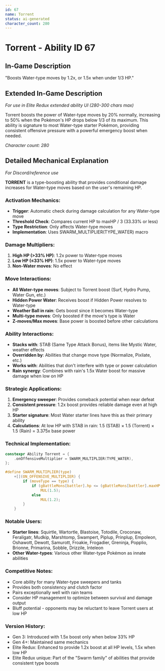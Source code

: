 ```yaml
---
id: 67
name: Torrent
status: ai-generated
character_count: 280
---
```


# Torrent - Ability ID 67

## In-Game Description
"Boosts Water-type moves by 1.2x, or 1.5x when under 1/3 HP."

## Extended In-Game Description
*For use in Elite Redux extended ability UI (280-300 chars max)*

Torrent boosts the power of Water-type moves by 20% normally, increasing to 50% when the Pokémon's HP drops below 1/3 of its maximum. This ability is signature to most Water-type starter Pokémon, providing consistent offensive pressure with a powerful emergency boost when needed.

*Character count: 280*

## Detailed Mechanical Explanation
*For Discord/reference use*

**TORRENT** is a type-boosting ability that provides conditional damage increases for Water-type moves based on the user's remaining HP.

### Activation Mechanics:
- **Trigger**: Automatic check during damage calculation for any Water-type move
- **Threshold Check**: Compares current HP to maxHP / 3 (33.33% or less)
- **Type Restriction**: Only affects Water-type moves
- **Implementation**: Uses SWARM_MULTIPLIER(TYPE_WATER) macro

### Damage Multipliers:
1. **High HP (>33% HP)**: 1.2x power to Water-type moves
2. **Low HP (≤33% HP)**: 1.5x power to Water-type moves
3. **Non-Water moves**: No effect

### Move Interactions:
- **All Water-type moves**: Subject to Torrent boost (Surf, Hydro Pump, Water Gun, etc.)
- **Hidden Power Water**: Receives boost if Hidden Power resolves to Water-type
- **Weather Ball in rain**: Gets boost since it becomes Water-type
- **Multi-type moves**: Only boosted if the move's type is Water
- **Z-moves/Max moves**: Base power is boosted before other calculations

### Ability Interactions:
- **Stacks with**: STAB (Same Type Attack Bonus), items like Mystic Water, weather effects
- **Overridden by**: Abilities that change move type (Normalize, Pixilate, etc.)
- **Works with**: Abilities that don't interfere with type or power calculation
- **Rain synergy**: Combines with rain's 1.5x Water boost for massive damage when low on HP

### Strategic Applications:
1. **Emergency sweeper**: Provides comeback potential when near defeat
2. **Consistent pressure**: 1.2x boost provides reliable damage even at high HP
3. **Starter signature**: Most Water starter lines have this as their primary ability
4. **Calculations**: At low HP with STAB in rain: 1.5 (STAB) × 1.5 (Torrent) × 1.5 (Rain) = 3.375x base power

### Technical Implementation:
```c
constexpr Ability Torrent = {
    .onOffensiveMultiplier = SWARM_MULTIPLIER(TYPE_WATER),
};

#define SWARM_MULTIPLIER(type)                                               \
    +[](ON_OFFENSIVE_MULTIPLIER) {                                           \
        if (moveType == type) {                                              \
            if (gBattleMons[battler].hp <= (gBattleMons[battler].maxHP / 3)) \
                MUL(1.5);                                                    \
            else                                                             \
                MUL(1.2);                                                    \
        }                                                                    \
    }
```

### Notable Users:
- **Starter lines**: Squirtle, Wartortle, Blastoise, Totodile, Croconaw, Feraligatr, Mudkip, Marshtomp, Swampert, Piplup, Prinplup, Empoleon, Oshawott, Dewott, Samurott, Froakie, Frogadier, Greninja, Popplio, Brionne, Primarina, Sobble, Drizzile, Inteleon
- **Other Water-types**: Various other Water-type Pokémon as innate abilities

### Competitive Notes:
- Core ability for many Water-type sweepers and tanks
- Provides both consistency and clutch factor
- Pairs exceptionally well with rain teams
- Consider HP management to optimize between survival and damage output
- Bluff potential - opponents may be reluctant to leave Torrent users at low HP

### Version History:
- Gen 3: Introduced with 1.5x boost only when below 33% HP
- Gen 4+: Maintained same mechanics
- Elite Redux: Enhanced to provide 1.2x boost at all HP levels, 1.5x when low HP
- Elite Redux unique: Part of the "Swarm family" of abilities that provide consistent type boosts